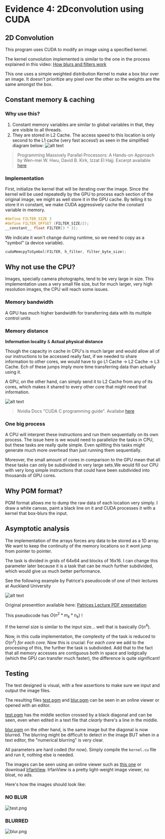 # Evidence 4: 2Dconvolution using CUDA

## 2D Convolution

This program uses CUDA to modify an image using a specified kernel.

The kernel convolution implemented is similar to the one in the process explained in this video:
[How blurs and filters work](https://youtu.be/C_zFhWdM4ic?t=159)

This one uses a simple weighted distribution Kernel to make a box blur over an image. It doesn't prioritize any pixel over the other so the weights are the same amongst the box.

## Constant memory & caching

### Why use this?

1. Constant memory variables are similar to global variables in that, they are visible to all threads.
2. They are stored in L2 Cache. The access speed to this location is only second to the L1 cache (very fast access!) as seen in the simplified diagram below:
![alt text](image.png)

> Programming Massively Parallel Processors: A Hands-on Approach by Wen-mei W. Hwu, David B. Kirk, Izzat El Hajj. Excerpt available [here](https://books.google.com.mx/books?id=7H9dEAAAQBAJ&pg=PA159&lpg=PA159&dq=%22There+are+three+interesting+properties+in+the+way+the+filter+array+F+is+used+in+convolution.%22&source=bl&ots=6ZPETqJPB2&sig=ACfU3U2lGo8fMQDw9l3zS_RO1-nktT7IGA&hl=es-419&sa=X&ved=2ahUKEwjVrJDa6aOGAxVSEUQIHcJYAIQQ6AF6BAgJEAM#v=onepage&q=%22There%20are%20three%20interesting%20properties%20in%20the%20way%20the%20filter%20array%20F%20is%20used%20in%20convolution.%22&f=false>)

### Implementation

First, initialize the kernel that will be iterating over the image. Since the kernel will be used repeatedly by the GPU to process each section of the original image, we might as well store it in the GPU cache. By telling it to store it in constant, we make CUDA aggressively cache the constant variable in memory.

```cu
#define FILTER_SIZE 3
#define FILTER_OFFSET (FILTER_SIZE/2);
__constant__ float FILTER[3 * 3];
```

We indicate it won't change during runtime, so we need to copy as a "symbol" (a device variable).

```cu
cudaMemcpyToSymbol(FILTER, h_filter, filter_byte_size);
```

## Why not use the CPU?

Images, specially camera photographs, tend to be very large in size. This implementation uses a very small file size, but for much larger, very high resolution images, the CPU will reach some issues.

### Memory bandwidth

A GPU has much higher bandwidth for transferring data with its multiple control units

### Memory distance

**Information locality** & **Actual physical distance**

Though the capacity in cache in CPU's is much larger and would allow all of our instructions to be accessed really fast, if we needed to share information to other cores, we would have to go L1 Cache -> L2 Cache -> L3 Cache. Ech of these jumps imply more time transferring data than actually using it.

A GPU, on the other hand, can simply send it to L2 Cache from any of its cores, which makes it shared to every other core that might need that information.

![alt text](gpu-devotes-more-transistors-to-data-processing-1.png)

> Nvidia Docs "CUDA C programming guide". Availabe [here](https://docs.nvidia.com/cuda/cuda-c-programming-guide/index.html)

### One big process

A CPU will interpret these instructions and run them sequentially on its own process. The issue here is we would need to parallelize the tasks in CPU, but these tasks are really quite simple. Even splitting this tasks might generate much more overhead than just running them sequentially.

Moreover, the small amount of cores in comparison to the GPU mean that all these tasks can only be subdivided in very large sets.We would fill our CPU with very long simple instructions that could have been subdivided into thousands of GPU cores.

## Why PGM format?

PGM format allows me to dump the raw data of each location very simply. I draw a white canvas, paint a black line on it and CUDA processes it with a kernel that box-blurs the input.

## Asymptotic analysis

The implementation of the arrays forces any data to be stored as a 1D array. We want to keep the continuity of the memory locations so it wont jump from pointer to pointer.

The task is divided in grids of 64x64 and blocks of 16x16. I can change this parameter later because it is a task that can be much further subdivided, which would give us much better performance.

See the following example by Patrice's pseudocode of one of their lectures at Auckland University 

![alt text](image-1.png)

Original presenttion available here: [Patrices Lecture PDF presentation](https://www.cs.auckland.ac.nz/compsci373s1c/PatricesLectures/Convolution_1up.pdf)

This pseudocode has $O(n^2 * m_k * n_k)$ !

If the kernel size is similar to the input size... well that is basically $O(n^4)$.

Now, in this cuda implementation, the complexity of the task is reduced to $O(n^2)$ *for each core*. Now this is crucial: For *each core* we add to the processing of this, the further the task is subdivided. Add that to the fact that all memory accesses are contiguous both in space and lodgically (which the GPU can transfer much faster), the difference is quite significant!

## Testing

The test designed is visual, with a few assertions to make sure we input and output the image files.

The resulting files [test.pgm](./test.pgm) and [blur.pgm](./blur.pgm) can be seen in an online viewer or opened with an editor.

[test.pgm](./test.pgm) has the middle section crossed by a black diagonal and can be seen, even when edited in a text file that *clearly* there's a line in the middle.

[blur.pgm](./blur.pgm) on the other hand, is the same image but the diagonal is now blurred. The blurring might be difficult to detect in the image BUT when in a text editor, the "numerical blurring" is very clear.

All parameters are hard coded (for now). Simply compile the `kernel.cu` file and run it, nothing else is needed.

The images can be seen using an online viewer such as [this one](https://imagetostl.com/view-pgm-online) or download [IrfanView](https://www.irfanview.com/). IrfanView is a pretty light-weight image viewer, no bloat, no ads.

Here's how the images should look like:

### NO BLUR

![test.png](./test.png)

### BLURRED

![blur.png](./blur.png)

